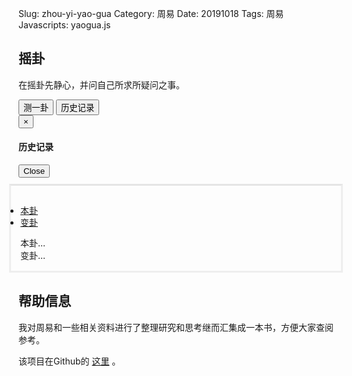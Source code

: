 Slug: zhou-yi-yao-gua
Category: 周易
Date: 20191018
Tags: 周易
Javascripts: yaogua.js

<style>
.tab-div {
    position: relative;
    padding: 15px 15px 15px;
    margin: 10px -15px 15px;
    border-color: #e5e5e5 #eee #eee;
    border-style: solid;
}
#tab li{
 margin-left : 0px;
 margin-bottom:-1px;
}
</style>


## 摇卦

在摇卦先静心，并问自己所求所疑问之事。

<div>
<button class="btn btn-default" onclick="yaogua();" type="button">测一卦</button>
<button onclick="check_history();" type="button" class="btn btn-default pull-right" data-toggle="modal" data-target="#myModal">
历史记录
</button>
</div>


<!-- Modal -->
<div class="modal fade" id="myModal" tabindex="-1" role="dialog" aria-labelledby="myModalLabel">
<div class="modal-dialog" role="document">
<div class="modal-content">
<div class="modal-header">
<button type="button" class="close" data-dismiss="modal" aria-label="Close"><span aria-hidden="true">&times;</span></button>
<h4 class="modal-title" id="myModalLabel">历史记录</h4>
</div>
<div class="modal-body">
<div id="history"></div>
</div>
<div class="modal-footer">
<button type="button" class="btn btn-default" data-dismiss="modal">Close</button>
</div>
</div>
</div>
</div>


<div class="tab-div">
<!-- Nav tabs -->
<ul id="tab" class="nav nav-tabs" style="padding-left:0px;" role="tablist">
<li role="presentation" class="active"><a href="#yuanwen" aria-controls="yuanwen" role="tab" data-toggle="tab">本卦</a></li>
<li role="presentation"><a href="#biangua-yuanwen" aria-controls="biangua-yuanwen" role="tab" data-toggle="tab">变卦</a></li>
</ul>

<!-- Tab panes -->
<div class="tab-content">
<div role="tabpanel" class="tab-pane fade in active" id="yuanwen">本卦...</div>
<div role="tabpanel" class="tab-pane fade" id="biangua-yuanwen">变卦...</div>
</div>

</div>



## 帮助信息

我对周易和一些相关资料进行了整理研究和思考继而汇集成一本书，方便大家查阅参考。

该项目在Github的 [这里](https://github.com/a358003542/zhouyi) 。




